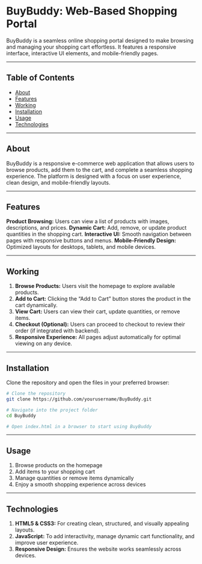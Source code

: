 # BuyBuddy: Web-Based Shopping Portal

BuyBuddy is a seamless online shopping portal designed to make browsing and managing your shopping cart effortless. It features a responsive interface, interactive UI elements, and mobile-friendly pages.

---

## Table of Contents

- [About](#about)  
- [Features](#features)
- [Working](#working)
- [Installation](#installation)  
- [Usage](#usage)  
- [Technologies](#technologies)  

---

## About

BuyBuddy is a responsive e-commerce web application that allows users to browse products, add them to the cart, and complete a seamless shopping experience. The platform is designed with a focus on user experience, clean design, and mobile-friendly layouts.

---

## Features

**Product Browsing:** Users can view a list of products with images, descriptions, and prices.
**Dynamic Cart:** Add, remove, or update product quantities in the shopping cart.
**Interactive UI:** Smooth navigation between pages with responsive buttons and menus.
**Mobile-Friendly Design:** Optimized layouts for desktops, tablets, and mobile devices.

---

## Working

1. **Browse Products:** Users visit the homepage to explore available products.
2. **Add to Cart:** Clicking the “Add to Cart” button stores the product in the cart dynamically.
3. **View Cart:** Users can view their cart, update quantities, or remove items.
4. **Checkout (Optional):** Users can proceed to checkout to review their order (if integrated with backend).
5. **Responsive Experience:** All pages adjust automatically for optimal viewing on any device.

---

## Installation

Clone the repository and open the files in your preferred browser:

```bash
# Clone the repository
git clone https://github.com/yourusername/BuyBuddy.git

# Navigate into the project folder
cd BuyBuddy

# Open index.html in a browser to start using BuyBuddy
```

---

## Usage

1. Browse products on the homepage
2. Add items to your shopping cart
3. Manage quantities or remove items dynamically
4. Enjoy a smooth shopping experience across devices

---

## Technologies

1. **HTML5 & CSS3:** For creating clean, structured, and visually appealing layouts.
2. **JavaScript:** To add interactivity, manage dynamic cart functionality, and improve user experience.
3. **Responsive Design:** Ensures the website works seamlessly across devices.

